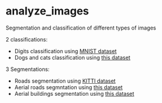 # analyze_images

Segmentation and classification of different types of images

2 classifications:
  - Digits classification using [MNIST dataset](http://yann.lecun.com/exdb/mnist/)
  - Dogs and cats classification using [this dataset](https://www.kaggle.com/c/dogs-vs-cats)

3 Segmentations:
  - Roads segmentation using [KITTI dataset](http://www.cvlibs.net/datasets/kitti/eval_road.php)
  - Aerial roads segmntation using [this dataset](https://www.cs.toronto.edu/~vmnih/data/)
  - Aerial buildings segmentation using [this dataset](https://project.inria.fr/aerialimagelabeling/)
